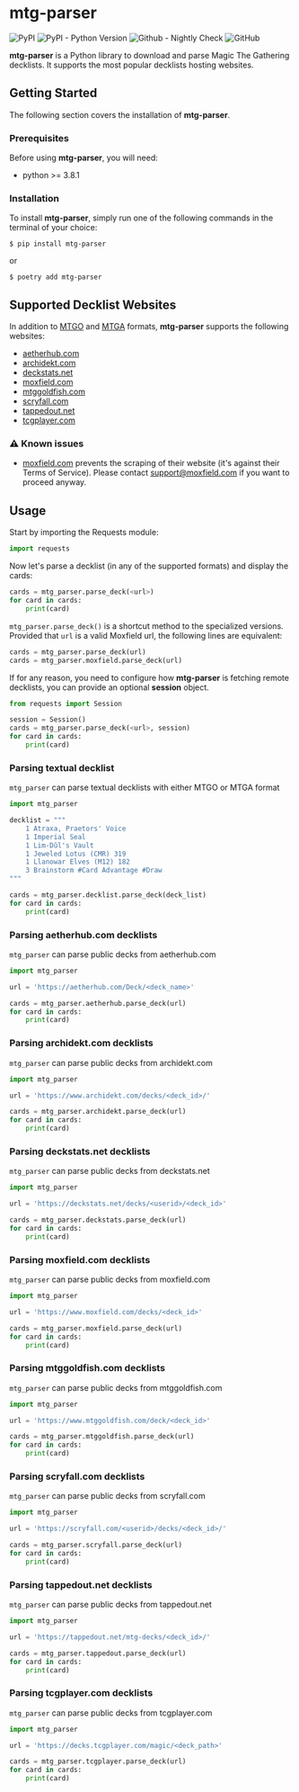 # mtg-parser

![PyPI](https://img.shields.io/pypi/v/mtg-parser)
![PyPI - Python Version](https://img.shields.io/pypi/pyversions/mtg-parser)
![Github - Nightly Check](https://img.shields.io/github/actions/workflow/status/lheyberger/mtg-parser/nightly.yaml?label=Nightly%20check)
![GitHub](https://img.shields.io/github/license/lheyberger/mtg-parser)

**mtg-parser** is a Python library to download and parse Magic The Gathering decklists. It supports the most popular decklists hosting websites.

## Getting Started

The following section covers the installation of **mtg-parser**.

### Prerequisites

Before using **mtg-parser**, you will need:
- python >= 3.8.1

### Installation

To install **mtg-parser**, simply run one of the following commands in the terminal of your choice:

```shell
$ pip install mtg-parser
```

or

```shell
$ poetry add mtg-parser
```

## Supported Decklist Websites

In addition to [MTGO](mtgo.com) and [MTGA](magic.wizards.com/mtgarena) formats, **mtg-parser** supports the following websites:
- [aetherhub.com](aetherhub.com)
- [archidekt.com](archidekt.com)
- [deckstats.net](deckstats.net)
- [moxfield.com](moxfield.com)
- [mtggoldfish.com](mtggoldfish.com)
- [scryfall.com](scryfall.com)
- [tappedout.net](tappedout.net)
- [tcgplayer.com](tcgplayer.com)

### ⚠️ Known issues

- [moxfield.com](moxfield.com) prevents the scraping of their website (it's against their Terms of Service). Please contact support@moxfield.com if you want to proceed anyway.

## Usage

Start by importing the Requests module:

```python
import requests
```

Now let's parse a decklist (in any of the supported formats) and display the cards:

```python
cards = mtg_parser.parse_deck(<url>)
for card in cards:
	print(card)
```

`mtg_parser.parse_deck()` is a shortcut method to the specialized versions.
Provided that `url` is a valid Moxfield url, the following lines are equivalent:

```python
cards = mtg_parser.parse_deck(url)
cards = mtg_parser.moxfield.parse_deck(url)
```

If for any reason, you need to configure how **mtg-parser** is fetching remote decklists, you can provide an optional **session** object.

```python
from requests import Session

session = Session()
cards = mtg_parser.parse_deck(<url>, session)
for card in cards:
	print(card)
```

### Parsing textual decklist

`mtg_parser` can parse textual decklists with either MTGO or MTGA format

```python
import mtg_parser

decklist = """
	1 Atraxa, Praetors' Voice
	1 Imperial Seal
	1 Lim-Dûl's Vault
	1 Jeweled Lotus (CMR) 319
	1 Llanowar Elves (M12) 182
	3 Brainstorm #Card Advantage #Draw
"""

cards = mtg_parser.decklist.parse_deck(deck_list)
for card in cards:
	print(card)
```

### Parsing aetherhub.com decklists

`mtg_parser` can parse public decks from aetherhub.com

```python
import mtg_parser

url = 'https://aetherhub.com/Deck/<deck_name>'

cards = mtg_parser.aetherhub.parse_deck(url)
for card in cards:
	print(card)
```


### Parsing archidekt.com decklists

`mtg_parser` can parse public decks from archidekt.com

```python
import mtg_parser

url = 'https://www.archidekt.com/decks/<deck_id>/'

cards = mtg_parser.archidekt.parse_deck(url)
for card in cards:
	print(card)
```


### Parsing deckstats.net decklists

`mtg_parser` can parse public decks from deckstats.net

```python
import mtg_parser

url = 'https://deckstats.net/decks/<userid>/<deck_id>'

cards = mtg_parser.deckstats.parse_deck(url)
for card in cards:
	print(card)
```


### Parsing moxfield.com decklists

`mtg_parser` can parse public decks from moxfield.com

```python
import mtg_parser

url = 'https://www.moxfield.com/decks/<deck_id>'

cards = mtg_parser.moxfield.parse_deck(url)
for card in cards:
	print(card)
```


### Parsing mtggoldfish.com decklists

`mtg_parser` can parse public decks from mtggoldfish.com

```python
import mtg_parser

url = 'https://www.mtggoldfish.com/deck/<deck_id>'

cards = mtg_parser.mtggoldfish.parse_deck(url)
for card in cards:
	print(card)
```


### Parsing scryfall.com decklists

`mtg_parser` can parse public decks from scryfall.com

```python
import mtg_parser

url = 'https://scryfall.com/<userid>/decks/<deck_id>/'

cards = mtg_parser.scryfall.parse_deck(url)
for card in cards:
	print(card)
```


### Parsing tappedout.net decklists

`mtg_parser` can parse public decks from tappedout.net

```python
import mtg_parser

url = 'https://tappedout.net/mtg-decks/<deck_id>/'

cards = mtg_parser.tappedout.parse_deck(url)
for card in cards:
	print(card)
```


### Parsing tcgplayer.com decklists

`mtg_parser` can parse public decks from tcgplayer.com

```python
import mtg_parser

url = 'https://decks.tcgplayer.com/magic/<deck_path>'

cards = mtg_parser.tcgplayer.parse_deck(url)
for card in cards:
	print(card)
```
